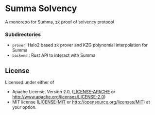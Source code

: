 # Summa Solvency

A monorepo for Summa, zk proof of solvency protocol

### Subdirectories

- `prover`: Halo2 based zk prover and KZG polynomial interpolation for Summa
- `backend` : Rust API to interact with Summa

## License

Licensed under either of

- Apache License, Version 2.0, ([LICENSE-APACHE](./LICENSE-APACHE) or http://www.apache.org/licenses/LICENSE-2.0)
- MIT license ([LICENSE-MIT](./LICENSE-MIT) or http://opensource.org/licenses/MIT)
at your option.

